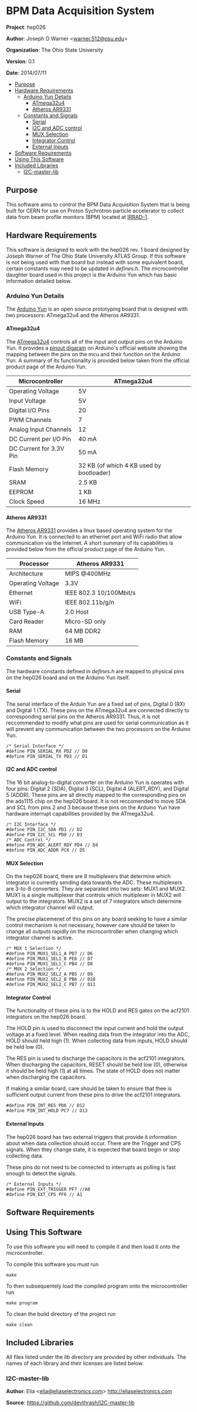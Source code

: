 # BPM Data Acquisition System

**Project**: hep026

**Author**: Joseph D Warner <<warner.512@osu.edu>>

**Organization**: The Ohio State University

**Version**: 0.1

**Date**: 2014/07/11

- [Purpose](#user-content-purpose)
- [Hardware Requirements](#user-content-hardware-requirements)
    - [Arduino Yun Details](#user-content-arduino-yun-details)
        - [ATmega32u4](#user-content-atmega32u4)
        - [Atheros AR9331](#user-content-atheros-ar9331)
    - [Constants and Signals](#user-content-constants-and-signals)
        - [Serial](#user-content-serial)
        - [I2C and ADC control](#user-content-i2c-and-adc-control)
        - [MUX Selection](#user-content-mux-selection)
        - [Integrator Control](#user-content-integrator-control)
        - [External Inputs](#user-content-external-inputs)
- [Software Requirements](#user-content-software-requirements)
- [Using This Software](#user-content-using-this-software)
- [Included Libraries](#user-content-included-libraries)
    - [I2C-master-lib](#user-content-i2c-master-lib)

## Purpose

This software aims to control the BPM Data Acquisition System that is being
built for CERN for use on Proton Sychrotron particle accelerator to collect
data from beam profile monitors (BPM) located at
[IRRAD-1](https://irradiation.web.cern.ch/irradiation/irrad1.htm).

## Hardware Requirements

This software is designed to work with the hep026 rev. 1 board designed by
Joseph Warner of The Ohio State University ATLAS Group. If this software is
not being used with that board but instead with some equivalent board, certain
constants may need to be updated in *defines.h*. The microcontroller daughter
board used in this project is the Arduino Yun which has basic information
detailed below.

### Arduino Yun Details

The [Arduino Yun](http://arduino.cc/en/Main/ArduinoBoardYun?from=Products.ArduinoYUN)
is an open source prototyping board that is designed with two processors:
ATmega32u4 and the Atheros AR9331.

#### ATmega32u4

The [ATmega32u4](http://www.atmel.com/devices/ATMEGA32U4.aspx) controls all of
the input and output pins on the Arduino Yun. It provides a
[pinout digaram](http://arduino.cc/en/Hacking/PinMapping32u4) on Arduino's
official website showing the mapping between the pins on the mcu and their
function on the Arduino Yun. A summary of its functionality is provided below
taken from the official product page of the Arduino Yun.

Microcontroller | ATmega32u4
--------------- | ----------
Operating Voltage | 5V
Input Voltage | 5V
Digital I/O Pins | 20
PWM Channels | 7
Analog Input Channels | 12
DC Current per I/O Pin | 40 mA
DC Current for 3.3V Pin | 50 mA
Flash Memory | 32 KB (of which 4 KB used by bootloader)
SRAM | 2.5 KB
EEPROM | 1 KB
Clock Speed | 16 MHz

#### Atheros AR9331

The [Atheros AR9331](http://www.openhacks.com/uploadsproductos/ar9331_datasheet.pdf)
provides a linux based operating system for the Arduino Yun. It is connected
to an ethernet port and WiFi radio that allow communication via the Internet.
A short summary of its capabilities is provided below from the official
product page of the Arduino Yun.

Processor | Atheros AR9331
--------- | --------------
Architecture | MIPS @400MHz
Operating Voltage | 3.3V
Ethernet | IEEE 802.3 10/100Mbit/s
WiFi | IEEE 802.11b/g/n
USB Type-A | 2.0 Host
Card Reader | Micro-SD only
RAM | 64 MB DDR2
Flash Memory | 16 MB

### Constants and Signals

The hardware constants defined in *defines.h* are mapped to physical pins on
the hep026 board and on the Arduino Yun itself.

#### Serial

The serial interface of the Arduin Yun are a fixed set of pins, Digital 0 (RX)
and Digital 1 (TX). These pins on the ATmega32u4 are connected directly to
corresponding serial pins on the Atheros AR9331. Thus, it is not reccommended
to modify what pins are used for serial communication as it will prevent any
communication between the two processors on the Arduino Yun.

    /* Serial Interface */
    #define PIN_SERIAL_RX PD2 // D0
    #define PIN_SERIAL_TX PD3 // D1

#### I2C and ADC control

The 16 bit analog-to-digital converter on the Arduino Yun is operates with
four pins: Digital 2 (SDA), Digital 3 (SCL), Digital 4 (ALERT_RDY), and
Digital 5 (ADDR). These pins are all directly mapped to the corresponding pins
on the ads1115 chip on the hep026 board.  It is not reccomended to move SDA
and SCL from pins 2 and 3 because these pins on the Arduino Yun have hardware
interrupt capabilities provided by the ATmega32u4.

    /* I2C Interface */
    #define PIN_I2C_SDA PD1 // D2
    #define PIN_I2C_SCL PD0 // D3
    /* ADC Control */
    #define PIN_ADC_ALERT_RDY PD4 // D4
    #define PIN_ADC_ADDR PC6 // D5

#### MUX Selection

On the hep026 board, there are 8 multiplexers that determine which integrator
is currently sending data towards the ADC. These multiplexers are 3-to-8
converters. They are separated into two sets: MUX1 and MUX2. MUX1 is a
single multiplexer that controls which multiplexer in MUX2 will output to the
integrators. MUX2 is a set of 7 integrators which determine which integrator
channel will output.

The precise placemenet of this pins on any board seeking to have a similar
control mechanism is not necessary, however care should be taken to change all
outputs rapidly on the microcontroller when changing which integrator channel
is active.

    /* MUX 1 Selection */
    #define PIN_MUX1_SEL1_A PD7 // D6
    #define PIN_MUX1_SEL1_B PE6 // D7
    #define PIN_MUX1_SEL1_C PB4 // D8
    /* MUX 2 Selection */
    #define PIN_MUX2_SEL2_A PB5 // D9
    #define PIN_MUX2_SEL2_B PB6 // D10
    #define PIN_MUX2_SEL2_C PB7 // D11

#### Integrator Control

The functionality of these pins is to the HOLD and RES gates on the acf2101
integrators on the hep026 board.

The HOLD pin is used to disconnect the input current and hold the output
voltage at a fixed level. When reading data from the integrator into the ADC,
HOLD should held high (1). When collecting data from inputs, HOLD should be
held low (0).

The RES pin is used to discharge the capacitors in the acf2101 integrators.
When discharging the capacitors, RESET should be held low (0), otherwise it
should be held high (1) at all times. The state of HOLD does not matter when
discharging the capacitors.

If making a similar board, care should be taken to ensure that thee is
sufficient output current from these pins to drive the acf2101 integrators.

    #define PIN_INT_RES PD6 // D12
    #define PIN_INT_HOLD PC7 // D13

#### External Inputs

The hep026 board has two external triggers that provide it information about
when data collection should occur. There are the Trigger and CPS signals.
When they change state, it is expected that board begin or stop collecting
data.

These pins do not need to be connected to interrupts as polling is fast enough
to detect the signals.

    /* External Inputs */
    #define PIN_EXT_TRIGGER PF7 //A0
    #define PIN_EXT_CPS PF6 // A1

## Software Requirements

## Using This Software

To use this software you will need to compile it and then load it onto the
microcontroller.

To compile this software you must run

    make

To then subsequentely load the compiled program onto the microcontroller run

    make program

To clean the build directory of the project run

    make clean

## Included Libraries

All files listed under the *lib* directory are provided by other individuals.
The names of each library and their licenses are listed below.

### I2C-master-lib

**Author**: Elia <<elia@eliaselectronics.com>> http://eliaselectronics.com

**Source**: https://github.com/devthrash/I2C-master-lib 

